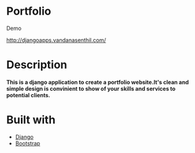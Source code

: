 <h1>Portfolio</h1>
<p>Demo<p>
<a href="http://djangoapps.vandanasenthil.com/">http://djangoapps.vandanasenthil.com/</a>
<h1>Description</h1>
<h4>This is a django application to create a portfolio website.It's  clean and simple design is convinient to show of  your skills and services to potential clients. </h4>
<h1>Built with</h1>
<ul>
  <li><a href="https://www.djangoproject.com/">Django</a></li>
  <li><a href="https://getbootstrap.com">Bootstrap</a></li>
</ul>
